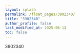 ```yaml
---
layout: splash
permalink: /float_pages/3902340/
title: "3902340"
author_profile: false
last_modified_at: 2025-06-13
toc: false
---
```

 
3902340
